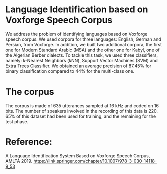 # Language Identification based on Voxforge Speech Corpus
We address the problem of identifying languages based on Voxforge speech corpus. We used corpora for three languages: English, German and Persian, from Voxforge. In addition, we built two additional corpora, the first one for Modern Standard Arabic (MSA) and the other one for Kabyl, one of the Algerian Berber dialects. To tackle this task, we used three classifiers, namely: k-Nearest Neighbors (kNN), Support Vector Machines (SVM) and Extra Trees Classifier. We obtained an average precision of 87.45% for binary classification compared to 44% for the multi-class one.

# The corpus
The corpus is made of 635 utterances sampled at 16 kHz and coded on 16 bits. The number of speakers involved in the recording of this data is 220. 65% of this dataset had been used for training, and the remaining for the test phase.

# Reference:
A Language Identification System Based on Voxforge Speech Corpus, AMLTA 2019. https://link.springer.com/chapter/10.1007/978-3-030-14118-9_53
